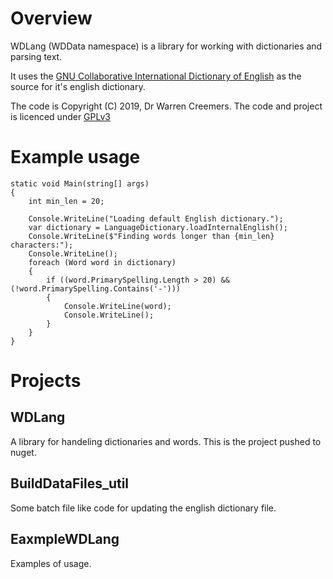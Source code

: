 # Overview
WDLang (WDData namespace) is a library for working with dictionaries and parsing text.

It uses the [GNU Collaborative International Dictionary of English](http://gcide.gnu.org.ua/) as the source for it's english dictionary.

The code is Copyright (C) 2019, Dr Warren Creemers.
The code and project is licenced under [GPLv3](http://www.gnu.org/licenses/gpl-3.0.html)

# Example usage

    static void Main(string[] args)
    {
        int min_len = 20;

        Console.WriteLine("Loading default English dictionary.");
        var dictionary = LanguageDictionary.loadInternalEnglish();
        Console.WriteLine($"Finding words longer than {min_len} characters:");
        Console.WriteLine();
        foreach (Word word in dictionary)
        {
            if ((word.PrimarySpelling.Length > 20) && (!word.PrimarySpelling.Contains('-')))
            {
                Console.WriteLine(word);
                Console.WriteLine();
            }
        }
    }

# Projects

## WDLang
A library for handeling dictionaries and words. This is the project pushed to nuget.

## BuildDataFiles_util
Some batch file like code for updating the english dictionary file.

## EaxmpleWDLang
Examples of usage.

 